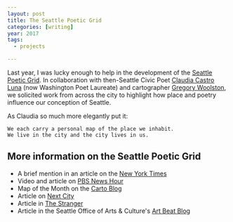 ```yaml
---
layout: post
title: The Seattle Poetic Grid
categories: [writing]
year: 2017
tags:
  - projects

---
```


Last year, I was lucky enough to help in the development of the [Seattle Poetic Grid](http://seattlepoeticgrid.com/).
In collaboration with then-Seattle Civic Poet [Claudia Castro Luna](http://www.castroluna.com/) (now Washington Poet Laureate) and cartographer [Gregory Woolston](http://gwoolston.me/), we solicited work from across the city to highlight how place and poetry influence our conception of Seattle.

As Claudia so much more elegantly put it:

    We each carry a personal map of the place we inhabit.
    We live in the city and the city lives in us.

## More information on the Seattle Poetic Grid

  + A brief mention in an article on the [New York Times](https://www.nytimes.com/2018/01/26/travel/unesco-creative-cities.html)
  + Video and article on [PBS News Hour](https://www.pbs.org/newshour/arts/poetry/mapping-seattle-poem-poem)
  + Map of the Month on the [Carto Blog](https://carto.com/blog/map-of-the-month-seattle-poetic-grid/)
  + Article on [Next City](https://nextcity.org/daily/entry/seattle-civic-poet-work-city-poetic-grid)
  + Article in [The Stranger](https://www.thestranger.com/slog/2017/06/28/25252182/seattles-civic-poet-has-made-a-poetic-map-of-the-city)
  + Article in the Seattle Office of Arts & Culture's [Art Beat Blog](http://artbeat.seattle.gov/2017/06/21/civic-poet-claudia-castro-luna-launches-interactive-poetic-map-of-seattle/)
